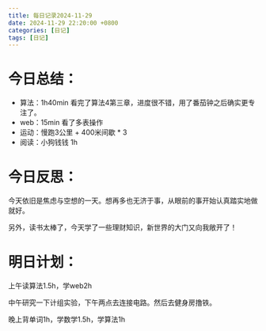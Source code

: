 ```yaml
---
title: 每日记录2024-11-29
date: 2024-11-29 22:20:00 +0800
categories: [日记]
tags: [日记]
---
```


# 今日总结：

- 算法：1h40min 看完了算法4第三章，进度很不错，用了番茄钟之后确实更专注了。
- web：15min 看了多表操作
- 运动：慢跑3公里 + 400米间歇 * 3
- 阅读：小狗钱钱 1h

# 今日反思：

今天依旧是焦虑与空想的一天。想再多也无济于事，从眼前的事开始认真踏实地做就好。

另外，读书太棒了，今天学了一些理财知识，新世界的大门又向我敞开了！

# 明日计划：

上午读算法1.5h，学web2h

中午研究一下计组实验，下午两点去连接电路。然后去健身房撸铁。

晚上背单词1h，学数学1.5h，学算法1h